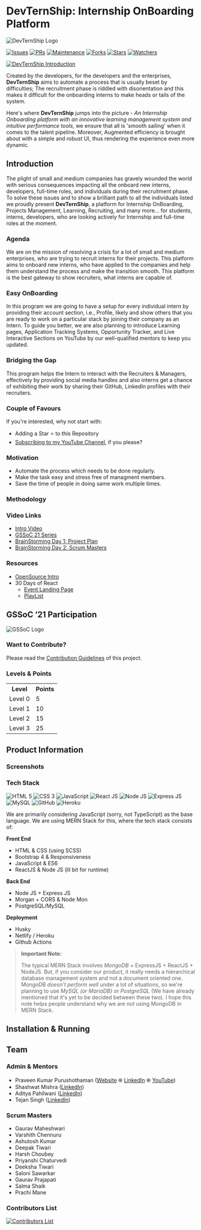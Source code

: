 # DevTernShip: Internship OnBoarding Platform 

![DevTernShip Logo](https://i.imgur.com/vpbLTd9.png)

[![Issues](https://img.shields.io/github/issues/praveenscience/Internship-LMS-FrontEnd)](https://github.com/praveenscience/Internship-LMS-FrontEnd/issues)
[![PRs](https://img.shields.io/github/issues-pr/praveenscience/Internship-LMS-FrontEnd)](https://github.com/praveenscience/Internship-LMS-FrontEnd/pulls)
[![Maintenance](https://img.shields.io/maintenance/yes/2021?color=green&logo=github)](https://github.com/praveenscience/)
[![Forks](https://img.shields.io/github/forks/praveenscience/Internship-LMS-FrontEnd?style=social)](https://github.com/praveenscience/Internship-LMS-FrontEnd) 
[![Stars](https://img.shields.io/github/stars/praveenscience/Internship-LMS-FrontEnd?style=social)](https://github.com/praveenscience/Internship-LMS-FrontEnd) 
[![Watchers](https://img.shields.io/github/watchers/praveenscience/Internship-LMS-FrontEnd?style=social)](https://github.com/praveenscience/Internship-LMS-FrontEnd)
 
 
[![DevTernShip Introduction](https://imgur.com/9gZXnnt.png)](https://www.youtube.com/watch?v=djgxqkBFShI&list=PLO_Y0rsm7b3YrWYr_MlPtjKQrZEVoVTkX)

Created by the developers, for the developers and the enterprises, **DevTernShip** aims to automate a process that is usually beset by difficulties; The recruitment phase is riddled with disorientation and this makes it difficult for the onboarding interns to make heads or tails of the system.

Here's where **DevTernShip** jumps into the picture - *An Internship Onboarding platform with an innovative learning management system and intuitive performance tools*, we ensure that all is 'smooth sailing' when it comes to the talent pipeline. Moreover, Augmented efficiency is brought about with a simple and robust UI, thus rendering the experience even more dynamic.

## Introduction

The plight of small and medium companies has gravely wounded the world with serious consequences impacting all the onboard new interns, developers, full-time roles, and individuals during their recruitment phase. To solve these issues and to show a brilliant path to all the individuals listed we proudly present **DevTernShip**, a platform for Internship OnBoarding, Projects Management, Learning, Recruiting, and many more... for students, interns, developers, who are looking actively for Internship and full-time roles at the moment.

### Agenda

We are on the mission of resolving a crisis for a lot of small and medium enterprises, who are trying to recruit interns for their projects. This platform aims to onboard new interns, who have applied to the companies and help them understand the process and make the transition smooth. This platform is the best gateway to show recruiters, what interns are capable of.

### Easy OnBoarding

In this program we are going to have a setup for every individual intern by providing their account section, i.e., Profile, likely and show others that you are ready to work on a particular stack by joining their company as an Intern. To guide you better, we are also planning to introduce Learning pages, Application Tracking Systems, Opportunity Tracker, and Live Interactive Sections on YouTube by our well-qualified mentors to keep you updated.

### Bridging the Gap

This program helps the Intern to interact with the Recruiters & Managers, effectively by providing social media handles and also interns get a chance of exhibiting their work by sharing their GitHub, LinkedIn profiles with their recruiters.

### Couple of Favours

If you're interested, why not start with:

* Adding a Star :star: to this Repository
* [Subscribing to my YouTube Channel](https://rb.gy/fupw21), if you please?

### Motivation

- Automate the process which needs to be done regularly.
- Make the task easy and stress free of managment members.
- Save the time of people in doing same work multiple times.

### Methodology

### Video Links

- [Intro Video](https://rb.gy/cygmlf)
- [GSSoC 21 Series](https://rb.gy/o7lwj8)
- [BrainStorming Day 1: Project Plan](https://rb.gy/dfxjnd)
- [BrainStorming Day 2: Scrum Masters](https://rb.gy/zwxe6g)

### Resources

- [OpenSource Intro](https://rb.gy/dxnv5y)
- 30 Days of React
    - [Event Landing Page](https://rb.gy/zsgyja)
    - [PlayList](https://rb.gy/cxk3ek)

## GSSoC ’21 Participation

![GSSoC Logo](https://i.imgur.com/BR9Q5Pd.png)

### Want to Contribute?

Please read the [Contribution Guidelines](./Contributing.md) of this project.

### Levels & Points

<table>
  <tr>
    <th>Level</th>
    <th>Points</th> 
  </tr>
  <tr>
    <td>Level 0</td>
    <td>5</td>
  </tr>
  <tr>
    <td>Level 1</td>
    <td>10</td>
  </tr>
  <tr>
    <td>Level 2</td>
    <td>15</td>
  </tr>
  <tr>
    <td>Level 3</td>
    <td>25</td>
  </tr>
</table>

## Product Information

### Screenshots

### Tech Stack

![HTML 5](https://img.shields.io/badge/html5%20-%23E34F26.svg?&style=for-the-badge&logo=html5&logoColor=white)
![CSS 3](https://img.shields.io/badge/css3%20-%231572B6.svg?&style=for-the-badge&logo=css3&logoColor=white)
![JavaScript](https://img.shields.io/badge/javascript%20-%23323330.svg?&style=for-the-badge&logo=javascript&logoColor=%23F7DF1E)
![React JS](https://img.shields.io/badge/react%20-%2320232a.svg?&style=for-the-badge&logo=react&logoColor=%2361DAFB)
![Node JS](https://img.shields.io/badge/node.js%20-%2343853D.svg?&style=for-the-badge&logo=node.js&logoColor=white)
![Express JS](https://img.shields.io/badge/express.js%20-%23404d59.svg?&style=for-the-badge)
![MySQL](https://img.shields.io/badge/mysql-%2300000f.svg?&style=for-the-badge&logo=mysql&logoColor=white)
![GitHub](https://img.shields.io/badge/github%20-%23121011.svg?&style=for-the-badge&logo=github&logoColor=white)
![Heroku](https://img.shields.io/badge/heroku%20-%23430098.svg?&style=for-the-badge&logo=heroku&logoColor=white)

We are primarily considering JavaScript (sorry, not TypeScript) as the base language. We are using MERN Stack for this, where the tech stack consists of:

**Front End**

* HTML & CSS (using SCSS)
* Bootstrap 4 & Responsiveness
* JavaScript & ES6
* ReactJS & Node JS (lil bit for runtime)

**Back End**

* Node JS + Express JS
* Morgan + CORS & Node Mon
* PostgreSQL/MySQL

**Deployment**

* Husky 
* Netlify / Heroku
* Github Actions

> **Important Note:**
>
> The typical MERN Stack involves *MongoDB* + ExpressJS + ReactJS + NodeJS. But, if you consider our product, it really needs a hierarchical database management system and not a document oriented one. MongoDB *doesn't perform well* under a lot of situations, so we're planning to use *MySQL (or MariaDB) or PostgreSQL* (We have already mentioned that it's yet to be decided between these two). I hope this note helps people understand why we are *not* using MongoDB in MERN Stack.

## Installation & Running

## Team

### Admin & Mentors

* Praveen Kumar Purushothaman ([Website](https://praveen.science/) &#1421; [LinkedIn](https://www.linkedin.com/in/praveentech/) &#1421; [YouTube](https://www.youtube.com/praveenscience?sub_confirmation=1))
* Shashwat Mishra ([LinkedIn](https://www.linkedin.com/in/the-shashwat-mishra/))
* Aditya Pahilwani ([LinkedIn](https://www.linkedin.com/in/aditya-pahilwani-93b42bb5/))
* Tejan Singh ([LinkedIn](https://www.linkedin.com/in/tejansingh/))

### Scrum Masters

* Gaurav Maheshwari
* Varshith Chennuru
* Ashutosh Kumar
* Deepak Tiwari
* Harsh Choubey
* Priyanshi Chaturvedi
* Deeksha Tiwari
* Saloni Sawarkar
* Gaurav Prajapati
* Salma Shaik
* Prachi Mane

### Contributors List

[![Contributors List](https://contrib.rocks/image?repo=praveenscience/Internship-LMS-FrontEnd)](https://github.com/praveenscience/Internship-LMS-FrontEnd/graphs/contributors)
